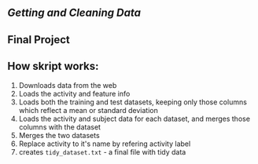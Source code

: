 ## *Getting and Cleaning Data* 
## Final Project

## How skript works:
1. Downloads data from the web
2. Loads the activity and feature info
3. Loads both the training and test datasets, keeping only those columns which reflect a mean or standard deviation
4. Loads the activity and subject data for each dataset, and merges those columns with the dataset
5. Merges the two datasets
6. Replace activity to it's name by refering activity label
7. creates `tidy_dataset.txt` - a final file with tidy data 


